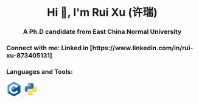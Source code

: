 <h1 align="center">Hi 👋, I'm Rui Xu (许瑞)</h1>
<h3 align="center">A Ph.D candidate from East China Normal University</h3>

<h3 align="left">Connect with me: Linked in [https://www.linkedin.com/in/rui-xu-873405131] </h3>
<p align="left">
</p>

<h3 align="left">Languages and Tools:</h3>
<p align="left"> <a href="https://www.cprogramming.com/" target="_blank" rel="noreferrer"> <img src="https://raw.githubusercontent.com/devicons/devicon/master/icons/c/c-original.svg" alt="c" width="40" height="40"/> </a> <a href="https://www.python.org" target="_blank" rel="noreferrer"> <img src="https://raw.githubusercontent.com/devicons/devicon/master/icons/python/python-original.svg" alt="python" width="40" height="40"/> </a> </p>
